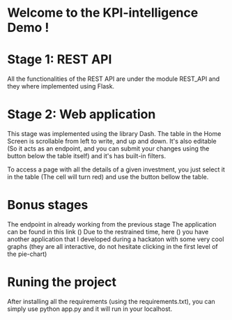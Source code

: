 # Welcome to the KPI-intelligence Demo !

# Stage 1: REST API

All the functionalities of the REST API are under the module REST_API and they where implemented using Flask.

# Stage 2: Web application

This stage was implemented using the library Dash.
The table in the Home Screen is scrollable from left to write, and up and down. It's also editable (So it acts as an endpoint,  and you can submit your changes using the button below the table itself) and it's has built-in filters.

To access a page with all the details of a given investment, you just select it in the table (The cell will turn red) and use the button bellow the table.

# Bonus stages

The endpoint in already working from the previous stage
The application can be found in this link ()
Due to the restrained time, here () you have another application that I developed during a hackaton with some very cool graphs (they are all interactive, do not hesitate clicking in the first level of the pie-chart)

# Runing the project

After installing all the requirements (using the requirements.txt), you can simply use python app.py and it will run in your localhost.
